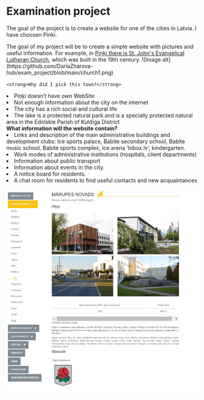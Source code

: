 
<div class="header">
    <h1>Examination project</h1>
    <p> The goal of the project is to create a website for one of the cities in Latvia. I have choosen Pinki.</p>
    <p>The goal of my project will be to create a simple website with pictures and useful information. For example, in <a href="https://www.pinkudraudze.lv/">Piņķi there is St. John's Evangelical Lutheran Church</a>, which was built in the 19th century.
         ![Image alt](https://github.com/DariaZharova-hub/exam_project/blob/main/church1.png)
     </p>
   
    <strong>Why did I pick this town?</strong>
<li>Piņķi doesn’t have own WebSite</li>
<li>Not enough information about the city on the internet</li>
<li>The city has a rich social and cultural life</li>
<li>The lake is a protected natural park and is a specially protected natural area in the Edolskie Parish of Kuldīga District</li>
 <strong>What information will the website contain?</strong>
<li>Links and description of the main administrative buildings and development clubs: Ice sports palace, Babite secondary school, Babite music school, Babite sports complex, ice arena ‘Inbox.lv’, kindergarten.</li>
<li>Work modes of administrative institutions (hospitals, client departments)</li>
<li>Information about public transport</li>
<li>Information about events in the city.</li>
<li>A notice board for residents.</li>
<li>A chat room for residents to find useful contacts and new acquaintances</li>

![Image alt](https://github.com/DariaZharova-hub/exam_project/blob/main/website%20Pinki.png)

</div>

</body>
</html>
